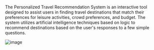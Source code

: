 The Personalized Travel Recommendation System is an interactive tool designed to assist users in finding travel destinations that match their preferences for leisure activities, crowd preferences, and budget. The system utilizes artificial intelligence techniques based on logic to recommend destinations based on the user's responses to a few simple questions.

![image](https://github.com/mayamelissa15/Travel-Expert-System/assets/125511982/e992fb41-e4ab-4704-b3b5-e860a71dd0f7)
